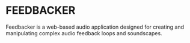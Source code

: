 # FEEDBACKER

Feedbacker is a web-based audio application designed for creating and manipulating complex audio feedback loops and soundscapes.
